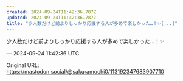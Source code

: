 ```yaml
---
created: 2024-09-24T11:42:36.787Z
updated: 2024-09-24T11:42:36.787Z
title: "少人数だけど前よりしっかり応援する人が多めで楽しかった…！✨️[...]"
---
```


<p>少人数だけど前よりしっかり応援する人が多めで楽しかった…！✨️</p>

&mdash; 2024-09-24 11:42:36 UTC

Original URL: https://mastodon.social/@sakuramochi0/113192347683907710
